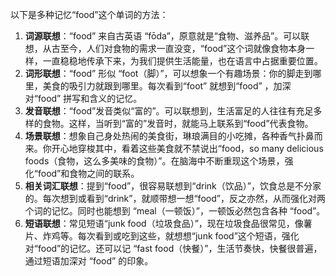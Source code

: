 以下是多种记忆“food”这个单词的方法：
1. **词源联想**：“food” 来自古英语 “fōda”，原意就是“食物、滋养品”。可以联想，从古至今，人们对食物的需求一直没变，“food”这个词就像食物本身一样，一直稳稳地传承下来，为我们提供生活能量，也在语言中占据重要位置。
2. **词形联想**：“food” 形似 “foot（脚）”，可以想象一个有趣场景：你的脚走到哪里，美食的吸引力就跟到哪里。每次看到“foot” 就想到“food” ，加深对“food” 拼写和含义的记忆。
3. **发音联想**：“food”发音类似“富的”。可以联想到，生活富足的人往往有充足多样的食物。这样，当听到“富的”发音时，就能马上联系到“food”代表食物。
4. **场景联想**：想象自己身处热闹的美食街，琳琅满目的小吃摊，各种香气扑鼻而来。你开心地穿梭其中，看着这些美食就不禁说出“food，so many delicious foods（食物，这么多美味的食物）”。在脑海中不断重现这个场景，强化“food”和食物之间的联系。
5. **相关词汇联想**：提到“food”，很容易联想到“drink（饮品）”，饮食总是不分家的。每次想到或看到“drink”，就顺带想一想“food”，反之亦然，从而强化对两个词的记忆。同时也能想到 “meal（一顿饭）”，一顿饭必然包含各种 “food”。
6. **短语联想**：常见短语“junk food（垃圾食品）”，现在垃圾食品很常见，像薯片、炸鸡等。每次看到或吃到这些，就想想“junk food”这个短语，强化对“food”的记忆。还可以记 “fast food（快餐）”，生活节奏快，快餐很普遍，通过短语加深对 “food” 的印象。 